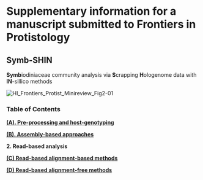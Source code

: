 
# Supplementary information for a manuscript submitted to Frontiers in Protistology

## Symb-SHIN
**Symb**iodiniaceae community analysis via **S**crapping **H**ologenome data with **IN**-sillico methods

![HI_Frontiers_Protist_Minireview_Fig2-01](https://github.com/hisatakeishida/Symb-SHIN/assets/95674651/ae1944cc-79b6-479e-bb51-5748f651762d)

### Table of Contents

**[(A). Pre-processing and host-genotyping](A_preprocess_host.md)**

**[(B). Assembly-based approaches](B_Assembly-based.md)**

**2. Read-based analysis**

**[ (C) Read-based alignment-based methods](C_Read-based_alignment.md)**

**[ (D) Read-based alignment-free methods](D_Read-based_alignment-free.md)**


